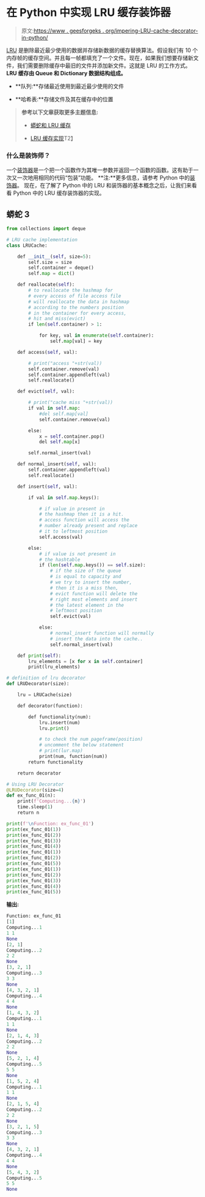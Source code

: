 # 在 Python 中实现 LRU 缓存装饰器

> 原文:[https://www . geesforgeks . org/impering-LRU-cache-decorator-in-python/](https://www.geeksforgeeks.org/implementing-lru-cache-decorator-in-python/)

[LRU](https://www.geeksforgeeks.org/lru-cache-implementation/) 是删除最近最少使用的数据并存储新数据的缓存替换算法。假设我们有 10 个内存帧的缓存空间。并且每一帧都填充了一个文件。现在，如果我们想要存储新文件，我们需要删除缓存中最旧的文件并添加新文件。这就是 LRU 的工作方式。
**LRU 缓存由 Queue 和 Dictionary 数据结构组成。**

*   **队列:**存储最近使用到最近最少使用的文件

*   **哈希表:**存储文件及其在缓存中的位置

> **参考以下文章获取更多主题信息:**
> 
> *   [蟒蛇和 LRU 缓存](https://www.geeksforgeeks.org/python-lru-cache/)
>     
> *   [LRU 缓存实现](https://www.geeksforgeeks.org/lru-cache-implementation/)T2】

### 什么是装饰师？

一个[装饰器](http://geeksforgeeks.org/decorators-in-python/)是一个把一个函数作为其唯一参数并返回一个函数的函数。这有助于一次又一次地用相同的代码“包装”功能。
**注:**更多信息，请参考 Python 中的[装饰器](http://geeksforgeeks.org/decorators-in-python/)。
现在，在了解了 Python 中的 LRU 和装饰器的基本概念之后，让我们来看看 Python 中的 LRU 缓存装饰器的实现。

## 蟒蛇 3

```py
from collections import deque

# LRU cache implementation
class LRUCache:

    def __init__(self, size=5):
        self.size = size
        self.container = deque()
        self.map = dict()

    def reallocate(self):
        # to reallocate the hashmap for
        # every access of file access file
        # will reallocate the data in hashmap
        # according to the numbers position
        # in the container for every access,
        # hit and miss(evict)
        if len(self.container) > 1:

            for key, val in enumerate(self.container):
                self.map[val] = key

    def access(self, val):

        # print("access "+str(val))
        self.container.remove(val)
        self.container.appendleft(val)
        self.reallocate()

    def evict(self, val):

        # print("cache miss "+str(val))
        if val in self.map:
            #del self.map[val]
            self.container.remove(val)

        else:
            x = self.container.pop()
            del self.map[x]

        self.normal_insert(val)

    def normal_insert(self, val):
        self.container.appendleft(val)
        self.reallocate()

    def insert(self, val):

        if val in self.map.keys():

            # if value in present in
            # the hashmap then it is a hit.
            # access function will access the
            # number already present and replace
            # it to leftmost position
            self.access(val)

        else:
            # if value is not present in
            # the hashtable
            if (len(self.map.keys()) == self.size):
                # if the size of the queue
                # is equal to capacity and
                # we try to insert the number,
                # then it is a miss then,
                # evict function will delete the
                # right most elements and insert
                # the latest element in the
                # leftmost position
                self.evict(val)

            else:
                # normal_insert function will normally
                # insert the data into the cache..
                self.normal_insert(val)

    def print(self):
        lru_elements = [x for x in self.container]
        print(lru_elements)

# definition of lru decorator
def LRUDecorator(size):

    lru = LRUCache(size)

    def decorator(function):

        def functionality(num):
            lru.insert(num)
            lru.print()

            # to check the num pageframe(position)
            # uncomment the below statement
            # print(lur.map)
            print(num, function(num))
        return functionality

    return decorator

# Using LRU Decorator
@LRUDecorator(size=4)
def ex_func_01(n):
    print(f'Computing...{n}')
    time.sleep(1)
    return n

print(f'\nFunction: ex_func_01')
print(ex_func_01(1))
print(ex_func_01(2))
print(ex_func_01(3))
print(ex_func_01(4))
print(ex_func_01(1))
print(ex_func_01(2))
print(ex_func_01(5))
print(ex_func_01(1))
print(ex_func_01(2))
print(ex_func_01(3))
print(ex_func_01(4))
print(ex_func_01(5))
```

**输出:**

```py
Function: ex_func_01
[1]
Computing...1
1 1
None
[2, 1]
Computing...2
2 2
None
[3, 2, 1]
Computing...3
3 3
None
[4, 3, 2, 1]
Computing...4
4 4
None
[1, 4, 3, 2]
Computing...1
1 1
None
[2, 1, 4, 3]
Computing...2
2 2
None
[5, 2, 1, 4]
Computing...5
5 5
None
[1, 5, 2, 4]
Computing...1
1 1
None
[2, 1, 5, 4]
Computing...2
2 2
None
[3, 2, 1, 5]
Computing...3
3 3
None
[4, 3, 2, 1]
Computing...4
4 4
None
[5, 4, 3, 2]
Computing...5
5 5
None
```